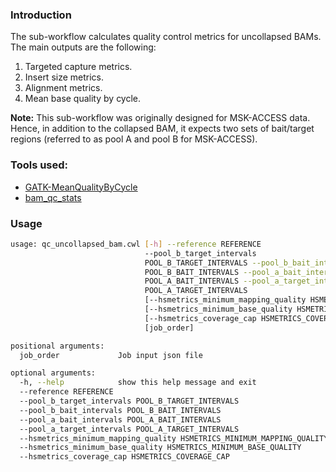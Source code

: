 ### Introduction
The sub-workflow calculates quality control metrics for uncollapsed BAMs. The main outputs are the following:

1. Targeted capture metrics.
2. Insert size metrics.
3. Alignment metrics.
4. Mean base quality by cycle.

**Note:** This sub-workflow was originally designed for MSK-ACCESS data. Hence, in addition to the collapsed BAM, it expects two sets of bait/target regions (referred to as pool A and pool B for MSK-ACCESS).

### Tools used:

- [GATK-MeanQualityByCycle](../command_line_tools/gatk_mean_quality_by_cycle/README.md)
- [bam_qc_stats](../bam_qc_stats/README.md)

### Usage

```bash
usage: qc_uncollapsed_bam.cwl [-h] --reference REFERENCE
                              --pool_b_target_intervals
                              POOL_B_TARGET_INTERVALS --pool_b_bait_intervals
                              POOL_B_BAIT_INTERVALS --pool_a_bait_intervals
                              POOL_A_BAIT_INTERVALS --pool_a_target_intervals
                              POOL_A_TARGET_INTERVALS
                              [--hsmetrics_minimum_mapping_quality HSMETRICS_MINIMUM_MAPPING_QUALITY]
                              [--hsmetrics_minimum_base_quality HSMETRICS_MINIMUM_BASE_QUALITY]
                              [--hsmetrics_coverage_cap HSMETRICS_COVERAGE_CAP]
                              [job_order]

positional arguments:
  job_order             Job input json file

optional arguments:
  -h, --help            show this help message and exit
  --reference REFERENCE
  --pool_b_target_intervals POOL_B_TARGET_INTERVALS
  --pool_b_bait_intervals POOL_B_BAIT_INTERVALS
  --pool_a_bait_intervals POOL_A_BAIT_INTERVALS
  --pool_a_target_intervals POOL_A_TARGET_INTERVALS
  --hsmetrics_minimum_mapping_quality HSMETRICS_MINIMUM_MAPPING_QUALITY
  --hsmetrics_minimum_base_quality HSMETRICS_MINIMUM_BASE_QUALITY
  --hsmetrics_coverage_cap HSMETRICS_COVERAGE_CAP
```
